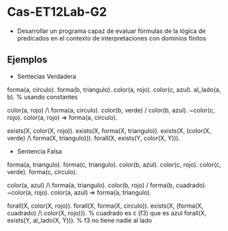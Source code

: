 # Cas-ET12Lab-G2

- Desarrollar un programa capaz de evaluar fórmulas de la lógica de predicados en el contexto de interpretaciones con dominios finitos

## Ejemplos

- Sentecias Verdadera

forma(a, circulo).
forma(b, triangulo).
color(a, rojo).
color(c, azul).
al_lado(a, b).                  % usando constantes

color(a, rojo) /\ forma(a, circulo).
color(b, verde) \/ color(b, azul).
~color(c, rojo).
color(a, rojo) => forma(a, circulo).

exists(X, color(X, rojo)).
exists(X, forma(X, triangulo)).
exists(X, (color(X, verde) /\ forma(X, triangulo))).
forall(X, exists(Y, color(X, Y))).

- Sentencia Falsa

forma(a, triangulo).
forma(c, triangulo).
color(b, azul).
color(c, rojo).
color(c, verde).
forma(c, circulo).

color(a, azul) /\ forma(a, triangulo).
color(b, rojo) \/ forma(b, cuadrado).
~color(a, rojo).
color(a, azul) => forma(a, triangulo).

forall(X, color(X, rojo)).
forall(X, forma(X, circulo)).
exists(X, (forma(X, cuadrado) /\ color(X, rojo))).  % cuadrado es c (f3) que es azul
forall(X, exists(Y, al_lado(X, Y))).  % f3 no tiene nadie al lado
